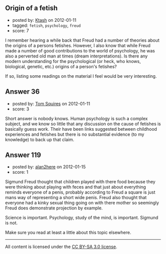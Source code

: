## Origin of a fetish

- posted by: [Ktash](https://stackexchange.com/users/-1/31-ktash) on 2012-01-11
- tagged: `fetish`, `psychology`, `freud`
- score: 7

I remember hearing a while back that Freud had a number of theories about the origins of a persons fetishes. However, I also know that while Freud made a number of good contributions to the world of psychology, he was also a perverted old man at times (dream interpretations). Is there any modern understanding for the psychological (or heck, who knows, biological, genetic, etc.) origins of a person's fetishes?

If so, listing some readings on the material I feel would be very interesting.


## Answer 36

- posted by: [Tom Squires](https://stackexchange.com/users/-1/48-tom-squires) on 2012-01-11
- score: 3

Short answer is nobody knows. Human psychology is such a complex subject, and we know so little that any discussion on the cause of fetishes is basically guess work. Their have been links suggested between childhood experiences and fetishes but there is no substantial evidence (to my knowledge) to back up that claim. 


## Answer 119

- posted by: [alan2here](https://stackexchange.com/users/-1/174-alan2here) on 2012-01-15
- score: 1

Sigmund Freud thought that children played with there food because they were thinking about playing with feces and that just about everything reminds everyone of a penis, probably according to Freud a square is just mans way of representing a short wide penis. Freud also thought that everyone had a kinky sexual thing going on with there mother so seemingly Freud does demonstrate projection by example.

Science is important. Psychology, study of the mind, is important. Sigmund is not.

Make sure you read at least a little about this topic elsewhere.



---

All content is licensed under the [CC BY-SA 3.0 license](https://creativecommons.org/licenses/by-sa/3.0/).

